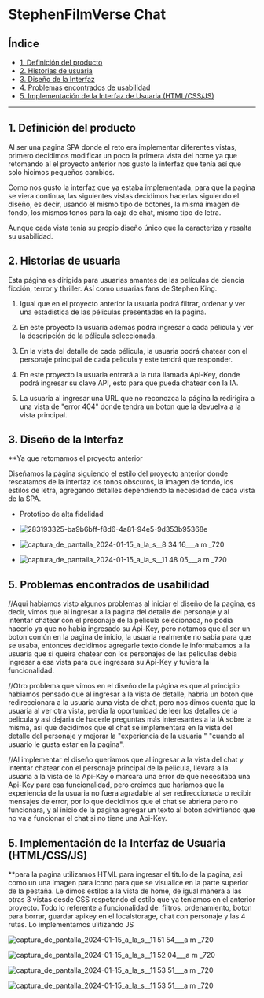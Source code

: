 # StephenFilmVerse Chat 

## Índice


* [1. Definición del producto](#1-definicion-del-producto)
* [2. Historias de usuaria](#2-historias-de-usuaria)
* [3. Diseño de la Interfaz](#3-diseño-de-la-interfaz)
* [4. Problemas encontrados de usabilidad](#4-problemas-encontrados-de-usabilidad)
* [5. Implementación de la Interfaz de Usuaria (HTML/CSS/JS)](#5-implementacion-de-la-interfaz-de-usuaria)

***

## 1. Definición del producto

Al ser una pagina SPA donde el reto era implementar diferentes vistas, primero 
decidimos modificar un poco la primera vista del home ya que retomando al 
el proyecto anterior nos gustó la interfaz que tenía así que solo hicimos 
pequeños cambios.

Como nos gusto la interfaz que ya estaba implementada, para que la pagina se
viera continua, las siguientes vistas decidimos hacerlas siguiendo el diseño, 
es decir, usando el mismo tipo de botones, la misma imagen de fondo, los mismos 
tonos para la caja de chat, mismo tipo de letra. 

Aunque cada vista tenia su propio diseño único que la caracteriza y resalta
su usabilidad.


## 2. Historias de usuaria

Esta página es dirigida para usuarias amantes de las películas de ciencia ficción,
terror y thriller. Así como usuarias fans de Stephen King.

1. Igual que en el proyecto anterior la usuaria podrá filtrar, ordenar y ver una
   estadistica de las péliculas presentadas en la página.
   
2. En este proyecto la usuaria además podra ingresar a cada pélicula y ver la
   descripción de la pélicula seleccionada.

3. En la vista del detalle de cada pélicula, la usuaria podrá chatear con el
   personaje principal de cada película y este tendrá que responder.

4. En este proyecto la usuaria entrará a la ruta llamada Api-Key, donde podrá
   ingresar su clave API, esto para que pueda chatear con la IA.

5. La usuaria al ingresar una URL que no reconozca la página la redirigira a
   una vista de "error 404" donde tendra un boton que la devuelva a la vista
   principal.


## 3. Diseño de la Interfaz

**Ya que retomamos el proyecto anterior

Diseñamos la página siguiendo el estilo del proyecto anterior donde rescatamos
de la interfaz los tonos obscuros, la imagen de fondo, los estilos de letra,
agregando detalles dependiendo la necesidad de cada vista de la SPA.

  - Prototipo de alta fidelidad

  - ![283193325-ba9b6bff-f8d6-4a81-94e5-9d353b95368e](https://github.com/ViZacatzi/DEV012-dataverse-chat/assets/144548383/7ca9086f-ce09-4a91-902a-1e507d0cf8c5)
  - ![captura_de_pantalla_2024-01-15_a_la_s__8 34 16___a m _720](https://github.com/ViZacatzi/DEV012-dataverse-chat/assets/144548383/ff5e327f-7317-44b4-8984-cecdce79d7f1)
  - ![captura_de_pantalla_2024-01-15_a_la_s__11 48 05___a m _720](https://github.com/ViZacatzi/DEV012-dataverse-chat/assets/144548383/ec7893ec-6381-4054-9142-4323e4095623)


## 5. Problemas encontrados de usabilidad

//Aqui habiamos visto algunos problemas al iniciar el diseño de la pagina,
es decir, vimos que al ingresar a la pagina del detalle del personaje y al 
intentar chatear con el presonaje de la pelicula selecionada, no podia 
hacerlo ya que no habia ingresado su Api-Key, pero notamos que al ser un 
boton común en la pagina de inicio, la usuaria realmente no sabia para que 
se usaba, entonces decidimos agregarle texto donde le informabamos a la 
usuaria que si queira chatear con los personajes de las peliculas debia 
ingresar a esa vista para que ingresara su Api-Key y tuviera la 
funcionalidad.

//Otro problema que vimos en el diseño de la página es que al principio 
habiamos pensado que al ingresar a la vista de detalle, habria un boton que
redireccionara a la usuaria auna vista de chat, pero nos dimos cuenta que 
la usuaria al ver otra vista, perdia la oportunidad de leer los detalles de la 
pelicula y asi dejaria de hacerle preguntas más interesantes a la IA sobre
la misma, asi que decidimos que el chat se implementara en la vista del detalle 
del personaje y mejorar la "experiencia de la usuaria " "cuando al usuario le 
gusta estar en la pagina".

//Al implementar el diseño queriamos que al ingresar a la vista del chat y 
intentar chatear con el personaje principal de la pelicula, llevara a la  
usuaria a la vista de la Api-Key o marcara una error de que necesitaba una Api-Key
para esa funcionalidad, pero creimos que hariamos que la experiencia de la usuaria
no fuera agradable al ser redireccionada o recibir mensajes de error, por lo que
decidimos que el chat se abriera pero no funcionara, y al inicio de la pagina
agregar un texto al boton advirtiendo que no va a funcionar el chat si no tiene
una Api-Key.

## 5. Implementación de la Interfaz de Usuaria (HTML/CSS/JS)

**para la pagina utilizamos HTML para ingresar el titulo de la pagina, asi como un
una imagen para icono para que se visualice en la parte superior de la pestaña. 
Le dimos estilos a la vista de home, de igual manera a las otras 3 vistas desde CSS
respetando el estilo que ya teniamos en el anterior proyecto.
Todo lo referente a funcionalidad de:
filtros, ordenamiento, boton para borrar, guardar apikey 
en el localstorage, chat con personaje y las 4 rutas. Lo implementamos ulitizando JS 

![captura_de_pantalla_2024-01-15_a_la_s__11 51 54___a m _720](https://github.com/ViZacatzi/DEV012-dataverse-chat/assets/144548383/f47f094f-7552-456e-b881-9dd1b5995eef)

![captura_de_pantalla_2024-01-15_a_la_s__11 52 04___a m _720](https://github.com/ViZacatzi/DEV012-dataverse-chat/assets/144548383/d3f9e173-a615-4e53-8466-ad3dfbaf6442)

![captura_de_pantalla_2024-01-15_a_la_s__11 53 51___a m _720](https://github.com/ViZacatzi/DEV012-dataverse-chat/assets/144548383/34543837-21be-4738-9e4d-fbbb83ef850b)


![captura_de_pantalla_2024-01-15_a_la_s__11 53 51___a m _720](https://github.com/ViZacatzi/DEV012-dataverse-chat/assets/144548383/17535cea-c85e-41f4-a12d-339823eb33ee)
